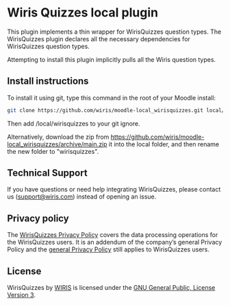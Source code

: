 # Wiris Quizzes local plugin

This plugin implements a thin wrapper for WirisQuizzes question types. The WirisQuizzes plugin declares all the necessary dependencies for WirisQuizzes question types.

Attempting to install this plugin implicitly pulls all the Wiris question types.

## Install instructions

To install it using git, type this command in the root of your Moodle install:

```bash
git clone https://github.com/wiris/moodle-local_wirisquizzes.git local/wirisquizzes
```

Then add /local/wirisquizzes to your git ignore.

Alternatively, download the zip from <https://github.com/wiris/moodle-local_wirisquizzes/archive/main.zip> it into the local  folder, and then rename the new folder to "wirisquizzes".

## Technical Support

If you have questions or need help integrating WirisQuizzes, please contact us (support@wiris.com) instead of opening an issue.

## Privacy policy

The [WirisQuizzes Privacy Policy](https://www.wiris.com/en/wiris-quizzes-privacy-policy/) covers the data processing operations for the WirisQuizzes users. It is an addendum of the company’s general Privacy Policy and the [general Privacy Policy](https://www.wiris.com/en/privacy-policy/) still applies to WirisQuizzes users.

## License

WirisQuizzes by [WIRIS](http://www.wiris.com) is licensed under the [GNU General Public, License Version 3](https://www.gnu.org/licenses/gpl-3.0.en.html).